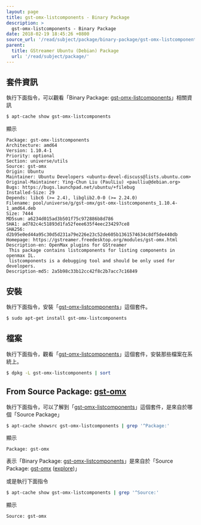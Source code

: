 ```yaml
---
layout: page
title: gst-omx-listcomponents - Binary Package
description: >
  gst-omx-listcomponents - Binary Package
date: 2018-02-19 18:45:26 +0800
source_url: '/read/subject/package/binary-package/gst-omx-listcomponents/index.md'
parent:
  title: GStreamer Ubuntu (Debian) Package
  url: '/read/subject/package/'
---
```



## 套件資訊

執行下面指令，可以觀看「Binary Package: [gst-omx-listcomponents](https://packages.ubuntu.com/artful/gst-omx-listcomponents)」相關資訊

``` sh
$ apt-cache show gst-omx-listcomponents
```

顯示

```
Package: gst-omx-listcomponents
Architecture: amd64
Version: 1.10.4-1
Priority: optional
Section: universe/utils
Source: gst-omx
Origin: Ubuntu
Maintainer: Ubuntu Developers <ubuntu-devel-discuss@lists.ubuntu.com>
Original-Maintainer: Ying-Chun Liu (PaulLiu) <paulliu@debian.org>
Bugs: https://bugs.launchpad.net/ubuntu/+filebug
Installed-Size: 29
Depends: libc6 (>= 2.4), libglib2.0-0 (>= 2.24.0)
Filename: pool/universe/g/gst-omx/gst-omx-listcomponents_1.10.4-1_amd64.deb
Size: 7444
MD5sum: a6234d015ad3b501f75c972886b8d786
SHA1: ad782c4c51893d1fa52feee635f4eec234297ce8
SHA256: d2b95e0ed44a95c30d5d231a79e226e23c52de605b1361574634c8df5de440db
Homepage: https://gstreamer.freedesktop.org/modules/gst-omx.html
Description-en: OpenMax plugins for GStreamer
 This package contains listcomponents for listing components in openmax IL.
 listcomponents is a debugging tool and should be only used for developers.
Description-md5: 2a5b98c33b12cc42f8c2b7acc7c16849

```

## 安裝

執行下面指令，安裝「[gst-omx-listcomponents](https://packages.ubuntu.com/artful/gst-omx-listcomponents)」這個套件。

``` sh
$ sudo apt-get install gst-omx-listcomponents
```

## 檔案

執行下面指令，觀看「[gst-omx-listcomponents](https://packages.ubuntu.com/artful/gst-omx-listcomponents)」這個套件，安裝那些檔案在系統上。

``` sh
$ dpkg -L gst-omx-listcomponents | sort
```


## From Source Package: [gst-omx](/book-framework-gstreamer/read/subject/package/source-package/gst-omx)

執行下面指令，可以了解到「[gst-omx-listcomponents](https://packages.ubuntu.com/artful/gst-omx-listcomponents)」這個套件，是來自於哪個「Source Package」

``` sh
$ apt-cache showsrc gst-omx-listcomponents | grep '^Package:'
```

顯示

```
Package: gst-omx
```
表示「Binary Package: [gst-omx-listcomponents](https://packages.ubuntu.com/artful/gst-omx-listcomponents)」是來自於「Source Package: [gst-omx](https://packages.ubuntu.com/source/artful/gst-omx) ([explore](/book-framework-gstreamer/read/subject/package/source-package/gst-omx))」

或是執行下面指令

``` sh
$ apt-cache show gst-omx-listcomponents | grep '^Source:'
```

顯示

```
Source: gst-omx
```
